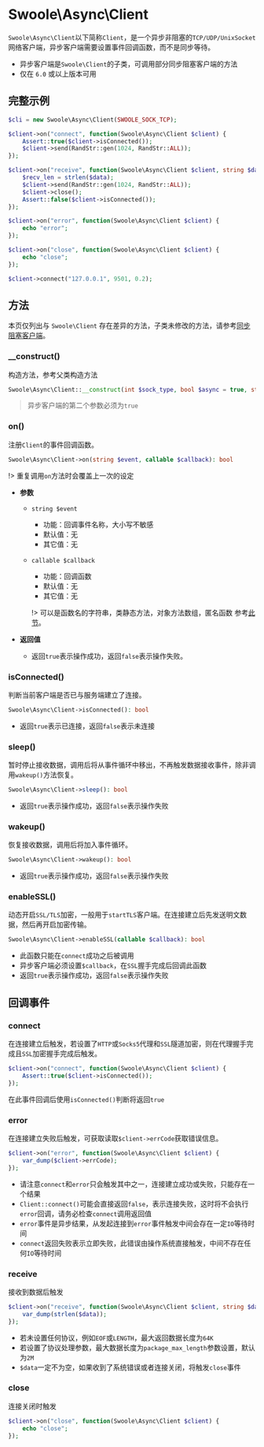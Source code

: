 # Swoole\Async\Client

`Swoole\Async\Client`以下简称`Client`，是一个异步非阻塞的`TCP/UDP/UnixSocket`网络客户端，异步客户端需要设置事件回调函数，而不是同步等待。

- 异步客户端是`Swoole\Client`的子类，可调用部分同步阻塞客户端的方法  
- 仅在 `6.0` 或以上版本可用


## 完整示例

```php
$cli = new Swoole\Async\Client(SWOOLE_SOCK_TCP);

$client->on("connect", function(Swoole\Async\Client $client) {
    Assert::true($client->isConnected());
    $client->send(RandStr::gen(1024, RandStr::ALL));
});

$client->on("receive", function(Swoole\Async\Client $client, string $data){
    $recv_len = strlen($data);
    $client->send(RandStr::gen(1024, RandStr::ALL));
    $client->close();
    Assert::false($client->isConnected());
});

$client->on("error", function(Swoole\Async\Client $client) {
    echo "error";
});

$client->on("close", function(Swoole\Async\Client $client) {
    echo "close";
});

$client->connect("127.0.0.1", 9501, 0.2);
```

## 方法

本页仅列出与 `Swoole\Client` 存在差异的方法，子类未修改的方法，请参考[同步阻塞客户端](client.md)。

### __construct()

构造方法，参考父类构造方法

```php
Swoole\Async\Client::__construct(int $sock_type, bool $async = true, string $key);
```

> 异步客户端的第二个参数必须为`true`

### on()

注册`Client`的事件回调函数。

```php
Swoole\Async\Client->on(string $event, callable $callback): bool
```

!> 重复调用`on`方法时会覆盖上一次的设定

  * **参数**

    * `string $event`

      * 功能：回调事件名称，大小写不敏感
      * 默认值：无
      * 其它值：无

    * `callable $callback`

      * 功能：回调函数
      * 默认值：无
      * 其它值：无

      !> 可以是函数名的字符串，类静态方法，对象方法数组，匿名函数 参考[此节](/learn?id=几种设置回调函数的方式)。
  
  * **返回值**

    * 返回`true`表示操作成功，返回`false`表示操作失败。


### isConnected()
判断当前客户端是否已与服务端建立了连接。

```php
Swoole\Async\Client->isConnected(): bool
```

* 返回`true`表示已连接，返回`false`表示未连接

### sleep()

暂时停止接收数据，调用后将从事件循环中移出，不再触发数据接收事件，除非调用`wakeup()`方法恢复。

```php
Swoole\Async\Client->sleep(): bool
```

* 返回`true`表示操作成功，返回`false`表示操作失败

### wakeup()

恢复接收数据，调用后将加入事件循环。

```php
Swoole\Async\Client->wakeup(): bool
```

* 返回`true`表示操作成功，返回`false`表示操作失败


### enableSSL()

动态开启`SSL/TLS`加密，一般用于`startTLS`客户端。在连接建立后先发送明文数据，然后再开启加密传输。

```php
Swoole\Async\Client->enableSSL(callable $callback): bool
```

* 此函数只能在`connect`成功之后被调用
* 异步客户端必须设置`$callback`，在`SSL`握手完成后回调此函数
* 返回`true`表示操作成功，返回`false`表示操作失败

## 回调事件

### connect
在连接建立后触发，若设置了`HTTP`或`Socks5`代理和`SSL`隧道加密，则在代理握手完成且`SSL`加密握手完成后触发。

```php
$client->on("connect", function(Swoole\Async\Client $client) {
    Assert::true($client->isConnected());    
});
```

在此事件回调后使用`isConnected()`判断将返回`true`


### error 
在连接建立失败后触发，可获取读取`$client->errCode`获取错误信息。
```php
$client->on("error", function(Swoole\Async\Client $client) {
    var_dump($client->errCode);  
});
```

- 请注意`connect`和`error`只会触发其中之一，连接建立成功或失败，只能存在一个结果
- `Client::connect()`可能会直接返回`false`，表示连接失败，这时将不会执行`error`回调，请务必检查`connect`调用返回值
- `error`事件是异步结果，从发起连接到`error`事件触发中间会存在一定`IO`等待时间
- `connect`返回失败表示立即失败，此错误由操作系统直接触发，中间不存在任何`IO`等待时间

### receive
接收到数据后触发

```php
$client->on("receive", function(Swoole\Async\Client $client, string $data){
    var_dump(strlen($data));
});
```

- 若未设置任何协议，例如`EOF`或`LENGTH`，最大返回数据长度为`64K`
- 若设置了协议处理参数，最大数据长度为`package_max_length`参数设置，默认为`2M`
- `$data`一定不为空，如果收到了系统错误或者连接关闭，将触发`close`事件

### close
连接关闭时触发

```php
$client->on("close", function(Swoole\Async\Client $client) {
    echo "close";
});
```